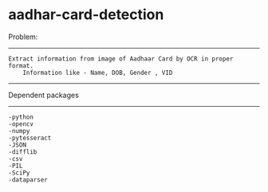 # aadhar-card-detection
Problem:
*****************************************************
	Extract information from image of Aadhaar Card by OCR in proper format.
		Information like - Name, DOB, Gender , VID
   *****************************************************
   Dependent packages
*****************************************************
	-python
	-opencv
	-numpy
	-pytesseract
	-JSON
	-difflib
	-csv
	-PIL
	-SciPy
	-dataparser

